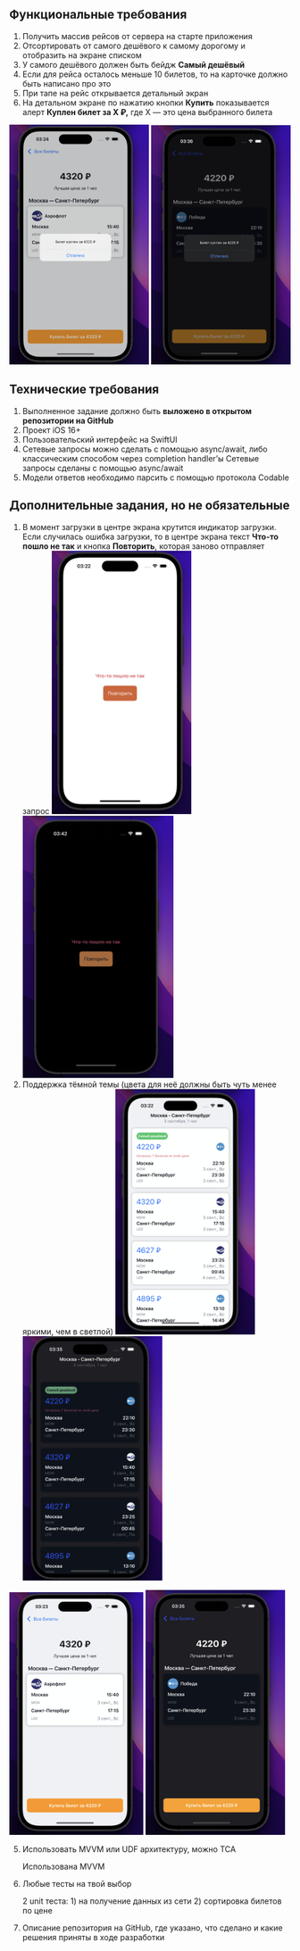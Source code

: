 ## Функциональные требования

1. Получить массив рейсов от сервера на старте приложения
2. Отсортировать от самого дешёвого к самому дорогому и отобразить на экране списком
3. У самого дешёвого должен быть бейдж **Самый дешёвый**
4. Если для рейса осталось меньше 10 билетов, то на карточке должно быть написано про это
5. При тапе на рейс открывается детальный экран
6. На детальном экране по нажатию кнопки **Купить** показывается алерт **Куплен билет за X ₽,** где X — это цена выбранного билета
   
<img src="Images/flight_alert.png" alt="FlightAlert" width="250"/> <img src="Images/dark_alert.png" alt="FlightDarkAlert" width="250"/>

## Технические требования

1. Выполненное задание должно быть **выложено в открытом репозитории на GitHub**
2. Проект iOS 16+
3. Пользовательский интерфейс на SwiftUI
4. Сетевые запросы можно сделать с помощью async/await, либо классическим способом через completion handler’ы
  Сетевые запросы сделаны с помощью async/await
6. Модели ответов необходимо парсить с помощью протокола Codable

## Дополнительные задания, но не обязательные

1. В момент загрузки в центре экрана крутится индикатор загрузки. 
Если случилась ошибка загрузки, то в центре экрана текст **Что-то пошло не так** и кнопка **Повторить**, которая заново отправляет запрос
<img src="Images/error_with_data.png" alt="Error" width="250"/> <img src="Images/dark_error_with_data.png" alt="ErrorDark" width="270"/>
3. Поддержка тёмной темы (цвета для неё должны быть чуть менее яркими, чем в светлой)
<img src="Images/flightdata.png" alt="Flight" width="250"/> <img src="Images/dark_flightdate.png" alt="FlightDark" width="250"/>

<img src="Images/filghtdetails.png" alt="FlightDetails" width="240"/> <img src="Images/dark_flightdetails.png" alt="FlightDarkDetails" width="250"/>

5. Использовать MVVM или UDF архитектуру, можно TCA

   Использована MVVM
7. Любые тесты на твой выбор

   2 unit теста: 1) на получение данных из сети 2) сортировка билетов по цене 
9. Описание репозитория на GitHub, где указано, что сделано и какие решения приняты в ходе разработки
